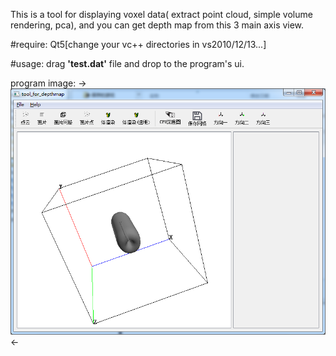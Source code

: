 This is a tool for displaying voxel data( extract point cloud, simple volume rendering, pca), and you can get depth map from this 3 main axis view.

#require:
Qt5[change your vc++ directories in vs2010/12/13...] 

#usage:
drag **'test.dat'** file and drop to the program's ui.

program image:
->![gui](sample.png)<-
